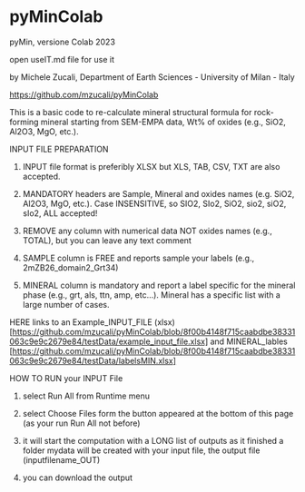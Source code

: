 # pyMinColab
pyMin, versione Colab 2023

open useIT.md file for use it

by Michele Zucali, Department of Earth Sciences - University of Milan - Italy

https://github.com/mzucali/pyMinColab

This is a basic code to re-calculate mineral structural formula for rock-forming mineral starting from SEM-EMPA data, Wt% of oxides (e.g., SiO2, Al2O3, MgO, etc.).

INPUT FILE PREPARATION
1) INPUT file format is preferibly XLSX but XLS, TAB, CSV, TXT are also accepted.

2) MANDATORY headers are Sample, Mineral and oxides names (e.g. SiO2, Al2O3, MgO, etc.). Case INSENSITIVE, so SIO2, SIo2, SiO2, sio2, siO2, sIo2, ALL accepted!

3) REMOVE any column with numerical data NOT oxides names (e.g., TOTAL), but you can leave any text comment

4) SAMPLE column is FREE and reports sample your labels (e.g., 2mZB26_domain2_Grt34)

5) MINERAL column is mandatory and report a label specific for the mineral phase (e.g., grt, als, ttn, amp, etc...). Mineral has a specific list with a large number of cases.

HERE links to an Example_INPUT_FILE (xlsx) [https://github.com/mzucali/pyMinColab/blob/8f00b4148f715caabdbe38331063c9e9c2679e84/testData/example_input_file.xlsx] and MINERAL_lables [https://github.com/mzucali/pyMinColab/blob/8f00b4148f715caabdbe38331063c9e9c2679e84/testData/labelsMIN.xlsx]

HOW TO RUN your INPUT File

1) select Run All from Runtime menu

2) select Choose Files form the button appeared at the bottom of this page (as your run Run All not before)

3) it will start the computation with a LONG list of outputs as it finished a folder mydata will be created with your input file, the output file (inputfilename_OUT)

4) you can download the output
